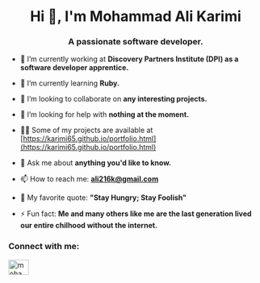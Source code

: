 <h1 align="center">Hi 👋, I'm Mohammad Ali Karimi</h1>
<h3 align="center">A passionate software developer.</h3>

- 🔭 I’m currently working at **Discovery Partners Institute (DPI) as a software developer apprentice.**

- 🌱 I’m currently learning **Ruby.**

- 👯 I’m looking to collaborate on **any interesting projects.**

- 🤝 I’m looking for help with **nothing at the moment.**

- 👨‍💻 Some of my projects are available at [https://karimi65.github.io/portfolio.html](https://karimi65.github.io/portfolio.html)

- 💬 Ask me about **anything you'd like to know.**

- 📫 How to reach me: **ali216k@gmail.com**

- 💬 My favorite quote: **"Stay Hungry; Stay Foolish"**

- ⚡ Fun fact: **Me and many others like me are the last generation lived our entire chilhood without the internet.**

<h3 align="left">Connect with me:</h3>
<p align="left">
<a href="https://linkedin.com/in/mohammad-ali-karimi" target="blank"><img align="center" src="https://raw.githubusercontent.com/rahuldkjain/github-profile-readme-generator/master/src/images/icons/Social/linked-in-alt.svg" alt="mohammad-ali-karimi" height="30" width="40" /></a>
</p>
